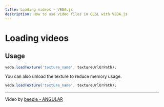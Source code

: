 ```yaml
---
title: Loading videos - VEDA.js
description: How to use video files in GLSL with VEDA.js
---
```

# Loading videos

## Usage

```js
veda.loadTexture('texture_name', textureUrlOrPath);
```

You can also unload the texture to reduce memory usage.

```js
veda.loadTexture('texture_name', textureUrlOrPath);
```

---

Video by [beeple - ANGULAR](https://vimeo.com/174504082)
